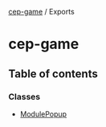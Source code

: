 [cep-game](README.md) / Exports

# cep-game

## Table of contents

### Classes

- [ModulePopup](classes/ModulePopup.md)
